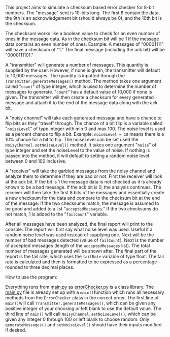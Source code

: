 This project aims to simulate a checksum based error checker for 8-bit numbers. The "message" sent is 10-bits long. The 
first 8 contain the data, the 9th is an acknowledgement bit (should always be 0), and the 10th bit is the checksum.

The checksum works like a boolean value to check for an even number of ones in the message data. As in the checksum bit 
will be 1 if the message data contains an even number of ones.
Example: A messages of "00001111" will have a checksum of "1." The final message (including the ack bit) will be 
"0000111101."

A "transmitter" will generate a number of messages. This quantity is supplied by the user. However, if none is given, 
the transmitter will default to 10,000 messages. The quantity is inputted through the `Transmitter.generateMessages()`
method. The method takes one argument called "`count`" of type integer, which is used to determine the number of messages
to generate. "`count`" has a default value of 10,000 if none is given. The transmitter will then create a checksum for 
every generated message and attach it to the end of the message data along with the ack bit.

A "noisy channel" will take each generated message and have a chance to flip bits as they "travel" through. The chance
of a bit flip is a variable called "`noiseLevel`" of type integer with min 0 and max 100. The noise level is used as a 
percent chance to flip a bit. Example: `noiseLevel = 10` means there is a 10% chance for a bit to flip. The noiseLevel can
be set used the `NoisyChannel.setNoiseLevel()` method. It takes one argument "`noise`" of type integer and set the 
noiseLevel to the value of noise. If nothing is passed into the method, it will default to setting a random noise level 
between 0 and 100 inclusive.

A "receiver" will take the garbled messages from the noisy channel and analyze them to determine if they are bad or not.
First the receiver will look at the ack bit. If the bit is 1 the message data is not checked as it is already known to
be a bad message. If the ack bit is 0, the analysis continues. The receiver will then take the first 8 bits of the 
messages and essentially create a new checksum for the data and compare to the checksum bit at the end of the message.
If the two checksums match, the message is assumed to be good and added to a list "`acceptedMessages`." If the two 
checksums do not match, 1 is added to the "`failCount`" variable.

After all messages have been analyzed, the final report will print to the console. The report will first say what noise
level was used. Useful if a random noise level was used instead of supplying one. Next will be the number of bad 
messages detected (value of `failCount`). Next is the number of accepted messages (length of the `acceptedMessages` list). 
The total number of messages generated will be shown after. The final part of the report is the fail rate, which uses 
the `failRate` variable of type float. The fail rate is calculated and then is formatted to be expressed as a percentage
rounded to three decimal places.

How to use the program:

Everything runs from [main.py](main.py) as [errorChecker.py](errorChecker.py) is a class library. The [main.py](main.py)
file is already set up with a `main()`function which runs all necessary methods from the `ErrorChecker` class in the 
correct order. The first line of `main()`will call `Transmitter.generateMessages()`, which can be given any positive 
integer of your choosing or left blank to use the default value. The third line of `main()` will call 
`NoisyChannel.setNoiseLevel()`, which can be given any integer 0 through 100 or left blank to choose random. Only 
`generateMessages()` and `setNoiseLevel()` should have their inputs modified if desired.